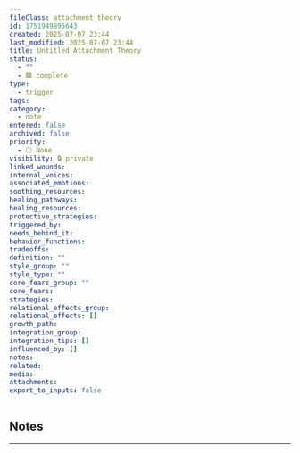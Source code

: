 ```yaml
---
fileClass: attachment_theory
id: 1751949895643
created: 2025-07-07 23:44
last_modified: 2025-07-07 23:44
title: Untitled Attachment Theory
status:
  - ""
  - 🟩 complete
type:
  - trigger
tags: 
category:
  - note
entered: false
archived: false
priority:
  - ⚪ None
visibility: 🔒 private
linked_wounds: 
internal_voices: 
associated_emotions: 
soothing_resources: 
healing_pathways: 
healing_resources: 
protective_strategies: 
triggered_by: 
needs_behind_it: 
behavior_functions: 
tradeoffs: 
definition: ""
style_group: ""
style_type: ""
core_fears_group: ""
core_fears: 
strategies: 
relational_effects_group: 
relational_effects: []
growth_path: 
integration_group: 
integration_tips: []
influenced_by: []
notes: 
related: 
media: 
attachments: 
export_to_inputs: false
---
```


## Notes
---


